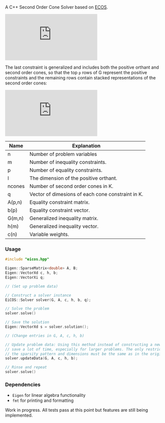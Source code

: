 A C++ Second Order Cone Solver based on [ECOS](https://github.com/embotech/ecos).

<!--
\begin{aligned} 
\text{minimize} \ c^T x \\
\text{subject to} \ Ax &= b \\
Gx &\preceq_K h
\end{aligend}
-->
![equation](https://latex.codecogs.com/gif.latex?%5Cbegin%7Baligned%7D%20%5Ctext%7Bminimize%7D%20%5C%20c%5ET%20x%20%5C%5C%20%5Ctext%7Bsubject%20to%7D%20%5C%20Ax%20%26%3D%20b%20%5C%5C%20Gx%20%26%5Cpreceq_K%20h%20%5Cend%7Baligend%7D)

The last constraint is generalized and includes both the positive orthant and second order cones, so that the top `p` rows of G represent the positive constraints and the remaining rows contain stacked representations of the second order cones:
<!--
Q_n = \{ \begin{bmatrix}t\\x\end{bmatrix} \mid  t \geq \lVert x \rVert_2 \} 
-->
![equation](https://latex.codecogs.com/gif.latex?Q_n%20%3D%20%5C%7B%20%5Cbegin%7Bbmatrix%7Dt%5C%5Cx%5Cend%7Bbmatrix%7D%20%5Cmid%20t%20%5Cgeq%20%5ClVert%20x%20%5CrVert_2%20%5C%7D)


Name | Explanation
--- | ---
n | Number of problem variables
m | Number of inequality constraints.
p | Number of equality constraints.
l |       The dimension of the positive orthant.
ncones |  Number of second order cones in K.
q |       Vector of dimesions of each cone constraint in K.
A(p,n) |  Equality constraint matrix.
b(p) |    Equality constraint vector.
G(m,n) |  Generalized inequality matrix.
h(m) |    Generalized inequality vector.
c(n) |    Variable weights.

### Usage
```cpp
#include "eicos.hpp"

Eigen::SparseMatrix<double> A, B;
Eigen::VectorXd c, h, b;
Eigen::VectorXi q;

// (Set up problem data)

// Construct a solver instance
EiCOS::Solver solver(G, A, c, h, b, q);

// Solve the problem
solver.solve()

// Save the solution
Eigen::VectorXd s = solver.solution();

// (Change entries in G, A, c, h, b)

// Update problem data: Using this method instead of constructing a new problem can
// save a lot of time, especially for larger problems. The only restriction is that 
// the sparsity pattern and dimensions must be the same as in the original problem.
solver.updateData(G, A, c, h, b);

// Rinse and repeat
solver.solve()

```

### Dependencies
* `Eigen` for linear algebra functionality
* `fmt` for printing and formatting

Work in progress. All tests pass at this point but features are still being implemented.
